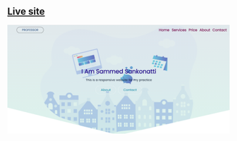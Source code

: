 
<h2> <a href="https://sammed-sankonatti.github.io/responsive-website/"> Live site </a> </h2>

<img src="./images/one.png"  />
